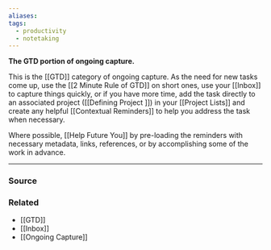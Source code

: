 ```yaml
---
aliases: 
tags:
  - productivity
  - notetaking
---
```

**The GTD portion of ongoing capture.**

This is the [[GTD]] category of ongoing capture. As the need for new tasks come up, use the [[2 Minute Rule of GTD]] on short ones, use your [[Inbox]] to capture things quickly, or if you have more time, add the task directly to an associated project ([[Defining  Project ]]) in your [[Project Lists]] and create any helpful [[Contextual Reminders]] to help you address the task when necessary.  

Where possible, [[Help Future You]] by pre-loading the reminders with necessary metadata, links, references, or by accomplishing some of the work in advance.

---

### Source


### Related
- [[GTD]]
- [[Inbox]]
- [[Ongoing Capture]]